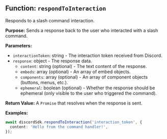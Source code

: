 ## Function: `respondToInteraction`

Responds to a slash command interaction.

**Purpose:**
Sends a response back to the user who interacted with a slash command.

**Parameters:**

- `interactionToken`: string - The interaction token received from Discord.
- `response`: object - The response data.
  - `content`: string (optional) - The text content of the response.
  - `embeds`: array (optional) - An array of embed objects.
  - `components`: array (optional) - An array of component objects (buttons, menus, etc.).
  - `ephemeral`: boolean (optional) - Whether the response should be ephemeral (only visible to the user who triggered the command).

**Return Value:**
A `Promise` that resolves when the response is sent.

**Examples:**

```typescript
await discordSdk.respondToInteraction('interaction_token', {
  content: 'Hello from the command handler!',
});
```
